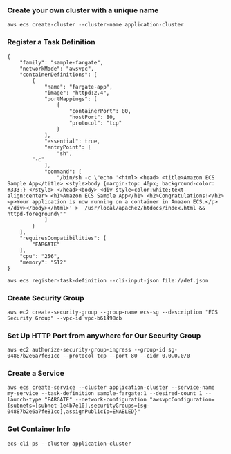 ### Create your own cluster with a unique name
```aws ecs create-cluster --cluster-name application-cluster```


### Register a Task Definition
```
{
    "family": "sample-fargate", 
    "networkMode": "awsvpc", 
    "containerDefinitions": [
        {
            "name": "fargate-app", 
            "image": "httpd:2.4", 
            "portMappings": [
                {
                    "containerPort": 80, 
                    "hostPort": 80, 
                    "protocol": "tcp"
                }
            ], 
            "essential": true, 
            "entryPoint": [
                "sh",
		"-c"
            ], 
            "command": [
                "/bin/sh -c \"echo '<html> <head> <title>Amazon ECS Sample App</title> <style>body {margin-top: 40px; background-color: #333;} </style> </head><body> <div style=color:white;text-align:center> <h1>Amazon ECS Sample App</h1> <h2>Congratulations!</h2> <p>Your application is now running on a container in Amazon ECS.</p> </div></body></html>' >  /usr/local/apache2/htdocs/index.html && httpd-foreground\""
            ]
        }
    ], 
    "requiresCompatibilities": [
        "FARGATE"
    ], 
    "cpu": "256", 
    "memory": "512"
}
```

```aws ecs register-task-definition --cli-input-json file://def.json```

### Create Security Group
```aws ec2 create-security-group --group-name ecs-sg --description "ECS Security Group" --vpc-id vpc-b61498cb```

### Set Up HTTP Port from anywhere for Our Security Group
```aws ec2 authorize-security-group-ingress --group-id sg-04887b2e6a7fe81cc --protocol tcp --port 80 --cidr 0.0.0.0/0```

### Create a Service
```aws ecs create-service --cluster application-cluster --service-name my-service --task-definition sample-fargate:1 --desired-count 1 --launch-type "FARGATE" --network-configuration "awsvpcConfiguration={subnets=[subnet-1e4b7e10],securityGroups=[sg-04887b2e6a7fe81cc],assignPublicIp=ENABLED}"```

### Get Container Info
```ecs-cli ps --cluster application-cluster```
